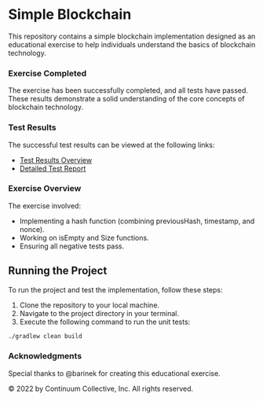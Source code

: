 # Simple Blockchain

This repository contains a simple blockchain implementation designed as an educational exercise to help individuals understand the basics of blockchain technology.

### Exercise Completed

The exercise has been successfully completed, and all tests have passed. These results demonstrate a solid understanding of the core concepts of blockchain technology.

### Test Results

The successful test results can be viewed at the following links:

- [Test Results Overview](https://simple-blockchaintestresults.netlify.app/)
- [Detailed Test Report](https://github.com/TyTe108/Simple-Blockchain/blob/main/build/reports/tests/test/index.html)

### Exercise Overview

The exercise involved:

- Implementing a hash function (combining previousHash, timestamp, and nonce).
- Working on isEmpty and Size functions.
- Ensuring all negative tests pass.

## Running the Project

To run the project and test the implementation, follow these steps:

1. Clone the repository to your local machine.
2. Navigate to the project directory in your terminal.
3. Execute the following command to run the unit tests:

```bash
./gradlew clean build
```

### Acknowledgments

Special thanks to @barinek for creating this educational exercise.

© 2022 by Continuum Collective, Inc. All rights reserved.
